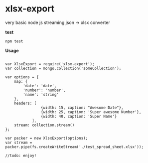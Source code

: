 xlsx-export
===========

very basic node js streaming json -> xlsx converter

**test**

```
npm test
```

**Usage**

```

var XlsxExport = require('xlsx-export');
var collection = mongo.collection('someCollection');

var options = {
	map: {
		'date': 'date',
		'number': 'number',
		'name': 'string'
	},
	headers: [
				{width: 15, caption: "Awesome Date"},
				{width: 25, caption: 'Super awesome Number'},
				{width: 40, caption: 'Super Name'}
			],
	stream: collection.stream()
};

var packer = new XlsxExport(options);
var stream = packer.pipe(fs.createWriteStream('./test_spread_sheet.xlsx'));

//todo: enjoy!

```
